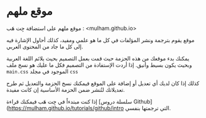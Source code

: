 # موقع ملهم

موقع ملهم على استضافة جِت هَب : <mulham.github.io>

موقع يقوم بترجمة ونشر المؤلفات في كل ما هو علمي ومفيد، كذلك أحاول الإشارة فيه إلى كل ما جاد من المحتوى العربي. 

يمكنك بدء موقعك من هذه الحزمة حيث قمت بعمل التصميم بحيث يلائم اللغة العربية وبحيث يكون بسيط وأنيق. إذا أردت الإستفادة من التصميم فكل ما عليك هو نسخ ملف `main.css` الموجود في مجلد `css`

كذلك إذا كان لديك أي تعديل أو إضافة على الموقع فيمكنك نسخ الحزمة والتعديل ثم طرح تعديلاتك لتُنشر ضمن الحزمة الأساسية إن كانت مفيدة.

إذا كنت مبتدءاً في جِت هَب فيمكنك قراءة [سلسلة دروس Github](https://mulham.github.io/tutorials/github/intro التي ترجمتها بنفسي.